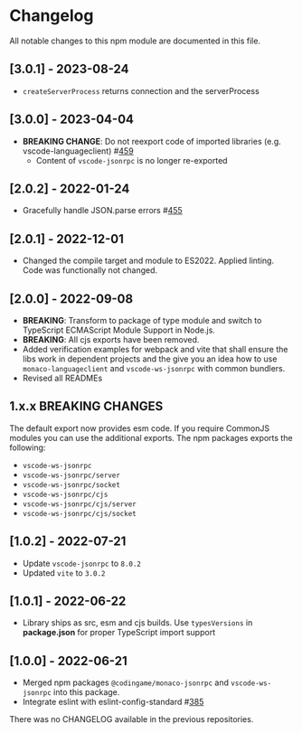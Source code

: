 # Changelog

All notable changes to this npm module are documented in this file.

## [3.0.1] - 2023-08-24

- `createServerProcess` returns connection and the serverProcess

## [3.0.0] - 2023-04-04

- **BREAKING CHANGE**: Do not reexport code of imported libraries (e.g. vscode-languageclient) #[459](https://github.com/TypeFox/monaco-languageclient/pull/459)
  - Content of `vscode-jsonrpc` is no longer re-exported

## [2.0.2] - 2022-01-24

- Gracefully handle JSON.parse errors #[455](https://github.com/TypeFox/monaco-languageclient/pull/455)

## [2.0.1] - 2022-12-01

- Changed the compile target and module to ES2022. Applied linting. Code was functionally not changed.

## [2.0.0] - 2022-09-08

- **BREAKING**: Transform to package of type module and switch to TypeScript ECMAScript Module Support in Node.js.
- **BREAKING**: All cjs exports have been removed.
- Added verification examples for webpack and vite that shall ensure the libs work in dependent projects and the give you an idea how to use `monaco-languageclient` and `vscode-ws-jsonrpc` with common bundlers.
- Revised all READMEs

## 1.x.x BREAKING CHANGES

The default export now provides esm code. If you require CommonJS modules you can use the additional exports.
The npm packages exports the following:

- `vscode-ws-jsonrpc`
- `vscode-ws-jsonrpc/server`
- `vscode-ws-jsonrpc/socket`
- `vscode-ws-jsonrpc/cjs`
- `vscode-ws-jsonrpc/cjs/server`
- `vscode-ws-jsonrpc/cjs/socket`

## [1.0.2] - 2022-07-21

- Update `vscode-jsonrpc` to `8.0.2`
- Updated `vite` to `3.0.2`

## [1.0.1] - 2022-06-22

- Library ships as src, esm and cjs builds. Use `typesVersions` in **package.json** for proper TypeScript import support

## [1.0.0] - 2022-06-21

- Merged npm packages `@codingame/monaco-jsonrpc` and `vscode-ws-jsonrpc` into this package.
- Integrate eslint with eslint-config-standard #[385](https://github.com/TypeFox/monaco-languageclient/pull/385)

There was no CHANGELOG available in the previous repositories.
